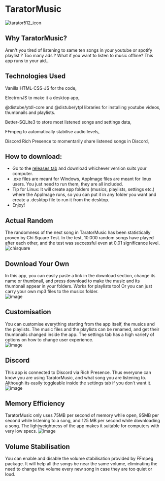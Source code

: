 # TaratorMusic
![tarator512_icon](https://github.com/user-attachments/assets/beb57a59-adab-411e-b2ef-723fd4d97997)

## Why TaratorMusic?
Aren't you tired of listening to same ten songs in your youtube or spotify playlist ? Too many ads ? What if you want to listen to music offline? This app runs to your aid...

## Technologies Used

Vanilla HTML-CSS-JS for the code, 

ElectronJS to make it a desktop app, 

@distube/ytdl-core and @distube/ytpl libraries for installing youtube videos, thumbnails and playlists.

Better-SQLite3 to store most listened songs and settings data, 

FFmpeg to automatically stabilise audio levels, 

Discord Rich Presence to momentarily share listened songs in Discord,

## How to download:
- Go to the <a href="https://github.com/Victiniiiii/TaratorMusic/releases/latest">releases tab</a> and download whichever version suits your computer.
- .exe files are meant for Windows, AppImage files are meant for linux users. You just need to run them, they are all included.
- Tip for Linux: It will create app folders (musics, playlists, settings etc.) where the AppImage runs, so you can put it in any folder you want and create a .desktop file to run it from the desktop.
- Enjoy!

## Actual Random
The randomness of the next song in TaratorMusic has been statistically proven by Chi Square Test. In the test, 10.000 random songs have played after each other, and the test was successful even at 0.01 significance level.  
![chisquare](https://github.com/user-attachments/assets/42e0b42a-8c44-4605-8701-db20e302aff8)

## Download Your Own
In this app, you can easily paste a link in the download section, change its name or thumbnail, and press download to make the music and its thumbnail appear in your folders. Works for playlists too! Or you can just carry your own mp3 files to the musics folder.  
![image](https://github.com/user-attachments/assets/eb5f1695-66aa-4cf3-b8f4-2533443963b1)

## Customisation
You can customise everything starting from the app itself, the musics and the playlists. The music files and the playlists can be renamed, and get their thumbnails changed inside the app. The settings tab has a high variety of options on how to change user experience.  
![image](https://github.com/user-attachments/assets/5a6a5c07-9e2d-413e-865b-1d1d48692f75)

## Discord
This app is connected to Discord via Rich Presence. Thus everyone can know you are using TaratorMusic, and what song you are listening to. Although its easily toggleable inside the settings tab if you don't want it.  
![image](https://github.com/user-attachments/assets/cf20e597-1ed8-4283-b052-6e030364f7cc)

## Memory Efficiency
TaratorMusic only uses 75MB per second of memory while open, 95MB per second while listening to a song, and 125 MB per second while downloading a song. The lightweightness of the app makes it suitable for computers with very low specs.
![image](https://github.com/user-attachments/assets/20c7afed-efbf-4643-8fa9-282a2c4c960e)

## Volume Stabilisation
You can enable and disable the volume stabilisation provided by FFmpeg package. It will help all the songs be near the same volume, eliminating the need to change the volume every new song in case they are too quiet or loud.

